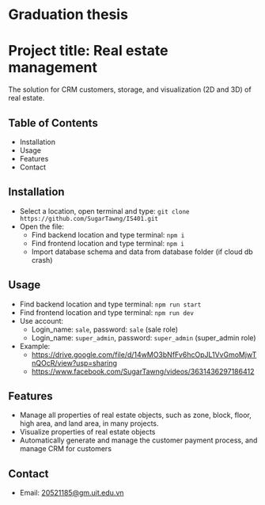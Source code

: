 # Graduation thesis

# Project title: Real estate management

The solution for CRM customers, storage, and visualization (2D and 3D) of real estate.

## Table of Contents

- Installation
- Usage
- Features
- Contact

## Installation

- Select a location, open terminal and type: `git clone https://github.com/SugarTawng/IS401.git`
- Open the file:
  - Find backend location and type terminal: `npm i`
  - Find frontend location and type terminal: `npm i`
  - Import database schema and data from database folder (if cloud db crash)

## Usage

- Find backend location and type terminal: `npm run start`
- Find frontend location and type terminal: `npm run dev`
- Use account:
  - Login_name: `sale`, password: `sale` (sale role)
  - Login_name: `super_admin`, password: `super_admin` (super_admin role)
- Example:
  - https://drive.google.com/file/d/14wMO3bNfFv6hcOpJL1VvGmoMjwTnQOcR/view?usp=sharing
  - https://www.facebook.com/SugarTawng/videos/3631436297186412

## Features

- Manage all properties of real estate objects, such as zone, block, floor, high area, and land area, in many projects.
- Visualize properties of real estate objects
- Automatically generate and manage the customer payment process, and manage CRM for customers

## Contact

- Email: 20521185@gm.uit.edu.vn

